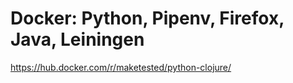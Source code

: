 # Docker: Python, Pipenv, Firefox, Java, Leiningen

https://hub.docker.com/r/maketested/python-clojure/

